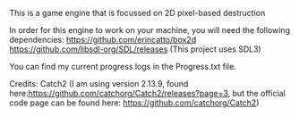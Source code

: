 This is a game engine that is focussed on 2D pixel-based destruction

In order for this engine to work on your machine, you will need the following dependencies: 
https://github.com/erincatto/box2d
https://github.com/libsdl-org/SDL/releases (This project uses SDL3)

You can find my current progress logs in the Progress.txt file.

Credits: Catch2 (I am using version 2.13.9, found here:https://github.com/catchorg/Catch2/releases?page=3, but the official code page can be found here: https://github.com/catchorg/Catch2)
